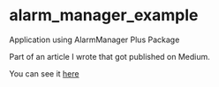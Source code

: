 # alarm_manager_example

Application using AlarmManager Plus Package

Part of an article I wrote that got published on Medium.

You can see it [here](https://medium.com/@tomerpacific/flutter-alarmmanager-f184671240cb)
